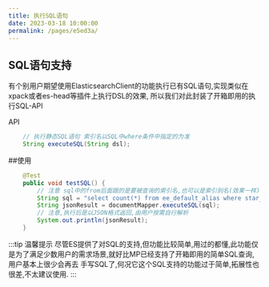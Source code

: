 ```yaml
---
title: 执行SQL语句
date: 2023-03-18 10:00:00
permalink: /pages/e5ed3a/
---
```

## SQL语句支持
有个别用户期望使用ElasticsearchClient的功能执行已有SQL语句,实现类似在xpack或者es-head等插件上执行DSL的效果,
所以我们对此封装了开箱即用的执行SQL-API

API
```java
    // 执行静态SQL语句 索引名以SQL中where条件中指定的为准
    String executeSQL(String dsl);

```
##使用

```java
    @Test
    public void testSQL() {
        // 注意 sql中的from后面跟的是要被查询的索引名,也可以是索引别名(效果一样) 由于索引名可能会变,所以此处我采用别名ee_default_alias进行查询
        String sql = "select count(*) from ee_default_alias where star_num > 0";
        String jsonResult = documentMapper.executeSQL(sql);
        // 注意,执行后是以JSON格式返回,由用户按需自行解析
        System.out.println(jsonResult);
    }
```

:::tip 温馨提示
尽管ES提供了对SQL的支持,但功能比较简单,用过的都懂,此功能仅是为了满足少数用户的需求场景,就好比MP已经支持了开箱即用的简单SQL查询,用户基本上很少会再去
手写SQL了,何况它这个SQL支持的功能过于简单,拓展性也很差,不太建议使用.
:::